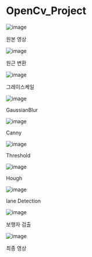 # OpenCv_Project
![image](https://github.com/khm1754/OpenCv_Project/assets/94165276/4b551bb6-0896-433c-a23a-ebc31a960bf6)

원본 영상

![image](https://github.com/khm1754/OpenCv_Project/assets/94165276/d6b714ec-26d4-41d1-803c-f279d8aa31c8)

원근 변환

![image](https://github.com/khm1754/OpenCv_Project/assets/94165276/dbcee07f-5198-4969-b4f4-c0cb5231fb7b)

그레이스케일

![image](https://github.com/khm1754/OpenCv_Project/assets/94165276/85220dc5-c8c0-44d4-8e84-75a51c1cb06d)

GaussianBlur

![image](https://github.com/khm1754/OpenCv_Project/assets/94165276/01c613a7-4e85-44bb-b17c-9b7b12d9cda1)

Canny

![image](https://github.com/khm1754/OpenCv_Project/assets/94165276/7b2d93d2-0f7f-4e58-b912-e19e9be2149a)

Threshold

![image](https://github.com/khm1754/OpenCv_Project/assets/94165276/0636fe2e-45a9-480c-b5ab-0e8270fbc217)

Hough

![image](https://github.com/khm1754/OpenCv_Project/assets/94165276/43f76ab5-6b93-4b4d-a344-e89d995ef9d4)

lane Detection



![image](https://github.com/khm1754/OpenCv_Project/assets/94165276/295758a7-5505-43ed-886f-0285c7578aaf)

보행자 검출




![image](https://github.com/khm1754/OpenCv_Project/assets/94165276/741a429d-2cba-4e24-9ff3-b561e51002ae)

최종 영상
